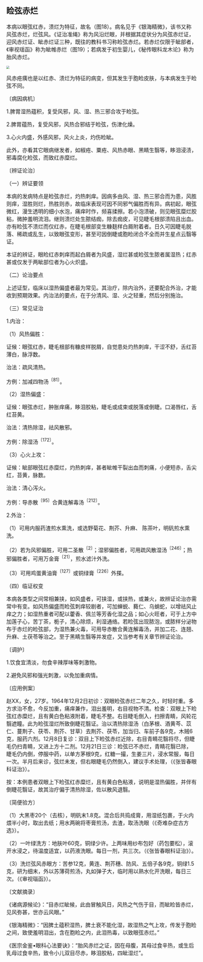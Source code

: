 ## 睑弦赤烂

本病以眼弦红赤，溃烂为特征，故名（图18）。病名见于《银海精微》，该书又称风弦赤烂，烂弦风。《证治准绳》称为风沿烂眼，并根据其症状分为风弦赤烂证，迎风赤烂证、眦赤烂证三种，既往的教科书习称睑弦赤烂。若赤烂仅限于眦部者，《审视瑶函》称为眦帷赤烂（图19）；若病发于初生婴儿，《秘传眼科龙木论》称为胎风赤烂。

<img src="./img/18、19.jpg" style="zoom:50%;" />

风赤疮痍也是以红赤、溃烂为特征的病变，但其发生于胞睑皮肤，与本病发生于睑弦不同。

〔病因病机〕

1.脾胃湿热蕴积，复受风邪，风、湿、热三邪合攻于睑弦。

2.脾胃蕴热，复受风邪，风热合邪结于睑弦，伤津化燥。

3.心火内盛，外感风邪，风火上炎，灼伤睑眦。

此外，亦看其它眼病继发者，如椒疮、粟疮、风热赤眼、黑睛生翳等，眵泪浸渍，邪毒腐化睑弦，而致红赤糜烂。

〔辨证论治〕

（一）辨证要领

本病的发病特点是睑弦赤烂，灼热刺痒。因病多由风、湿、热三邪合而为患，风胜则痒，湿胜则烂，热胜则赤，故临床表现可因不同邪气偏胜而有异。病初起，眼弦微红，漫生透明的细小水泡，痛痒时作，频喜揉擦。若小泡溃破，则见眼弦糜烂胶粘，微肿羞明流泪。继则溃烂处生脓结痂，除去痂皮，可见睫毛根部溃陷且出血。亦有睑弦不溃烂而仅红赤，在睫毛根部变生糠麸样白屑附着者。日久可因睫毛脱落、稀疏或乱生，以致眼弦变形，甚至可因倒睫或胞睑闭合不全而并生星点云翳等证。

本证的辨证，眼睑红赤刺痒而起白屑者为风盛，湿烂甚或睑弦生脓者属湿热；红赤甚或仅发于两眦部位者为心火炽盛。

（二）论治要点

上述证型，临床以湿热偏盛者最为常见。其治疗，除内治外，还要配合外治，才能收到预期效果。内治法的要点，在于分清风、湿、火之轻重，然后分别施治。

（三）常见证治

1.内治：

（1）风热偏胜：

证候：眼弦红赤，睫毛根部有糠皮样脱屑，自觉患处灼热刺痒，干涩不舒，舌红苔薄白，脉浮数。

治法：疏风清热。

方例：加减四物汤<sup>〔81〕</sup>。

（2）湿热偏盛：

证候：眼弦赤烂，肿胀痒痛，眵泪胶粘，睫毛或成束或脱落或倒睫。口渴唇红，舌红苔黄。

治法：清热除湿，祛风散邪。

方例：除湿汤<sup>〔172〕</sup>。

（3）心火上攻：

证候：眦部眼弦红赤糜烂，灼热刺痒，甚者眦帷干裂出血而刺痛，小便短赤，舌尖红，苔黄，脉数。

治法：清心泻火。

方例：导赤散<sup>〔95〕</sup>合黄连解毒汤<sup>〔212〕</sup>。

2.外治：

（1）可用内服药渣煎水熏洗，或选野菊花、荆芥、升麻、 陈茶叶，明矾煎水熏洗。

（2）若为风邪偏胜，可用二圣散<sup>〔2〕</sup>；湿邪偏胜者，可用疏风散湿汤<sup>〔246〕</sup>；热邪偏胜者，可用万金膏<sup>〔21〕</sup>，煎水滤汁外洗。

（3）可用鸡蛋黄油膏<sup>〔127〕</sup>或铜绿膏<sup>〔226〕</sup>外搽。

（四）临证权变

本病各类型之间常相兼挟，如风盛者，可挟湿，或挟热，或兼火，故辨证论治亦需常中有变。如风热偏盛而睑弦刺痒较剧者，可加蝉蜕、蕤仁、乌蛸蛇，以增祛风止痒之力；如湿热重者可配以藿香、佩兰等芳香化湿之品；如心火旺者，可于上方中加莲子心，苦丁茶，栀子，清心除烦，利湿通络。若睑弦出现脓泡，或脓样分泌物布于赤烂的睑弦部，为湿热兼火毒，可用导赤散合黄连解毒汤，并加二花、连翘、升麻、土茯苓等治之。至于黑睛生翳等并发症，又当参考有关章节辨证论治。

〔调护〕

1.饮食宜清淡，勿食辛辣厚味等刺激物。

2.避免风邪和强光刺激，以免加重病情。

〔应用例案〕

赵XX，女，27岁。1964年12月2日初诊：双眼睑弦赤烂二年之久，时轻时重。多方求治不愈，今反加重，痛痒兼作，泪出羞明，右目视物不清。检查：双眼上下睑弦红赤糜烂，且有黄白色粘液附着，睫毛不整。右目睫毛倒入，扫擦青睛，风轮花翳遮瞳。此为睑弦湿烂所致倒睫花翳证。治以清热除湿汤（白茅根、酒黄芩、苡仁、蔓荆子、茯苓、荆芥、甘草）去荆芥、茯苓，加当归、车前子各9克，木贼6克，服药六剂。12月8日复诊：双目上下睑弦赤烂近除，右目青睛花翳将尽，但睫毛仍扫青睛，又进上方十二剂。12月21日三诊：睑弦已不赤烂，青睛花翳已除，睫毛仍内倒，停服中药，以单方茅根9克，红糖一撮，生姜三片，浸水常服，每日一次。半月后来诊，弦烂未发，但右眼睫毛仍然倒入，建议手术处理，（《张皆春眼科证治》）。

按：本例患者双眼上下睑弦红赤糜烂，且有黄白色粘液，说明是湿热偏胜，并伴有倒睫花翳证，故其治疗偏于清热除湿，佐以散风退翳。

〔简便验方〕

（1）大黑枣20个（去核），明矾末1.8克。混合后共捣成膏，用湿纸包裹，于火内煨半小时，取出去纸；用水两碗将枣膏煎汤，去渣，取汤洗眼（《奇难杂症古方选》）。

（2）一叶绿洗方：地肤叶60克，铜绿少许。上两味用纱布包好（药包要松），滚开水浸之，待温度适宜，以药液洗眼。每日一剂，共三次。（《张皆春眼科证治》）。

（3）洗烂弦风赤眼方：苦参12克，黄连、荆芥穗、防风、五倍子各9克，铜绿1.5克，研为细末，外以苏薄荷煎汤，丸如弹子大，临时用以熟水化开洗眼，每日三次。（《审视瑙函》）。

〔文献摘录〕

《诸病源候论》：“目赤烂眦候，此由冒触风日，风热之气伤于目，而眦睑皆赤烂，见风弥甚，世亦云风眼。”

《银海精微》：“因脾土蕴积湿热，脾土衰不能化湿，故湿热之气上攻，传发于胞睑之间，致使羞明泪出，含在胞睑之内，此泪热毒，以致眼弦赤烂。”

《医宗金鉴•眼科心法要诀》：“胎风赤烂之证，因在母腹，其母过食辛热，或生后乳母过食辛热，致令小儿双目尽赤，眵泪胶粘，四眦湿烂”。
